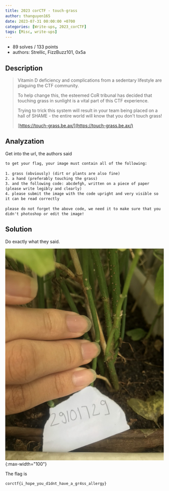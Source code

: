 ```yaml
---
title: 2023 corCTF - touch-grass
author: thanguyen165
date: 2023-07-31 00:00:00 +0700
categories: [Write-ups, 2023_corCTF]
tags: [Misc, write-ups]
---
```


* 89 solves / 133 points
* authors: Strellic, FizzBuzz101, 0x5a

## Description

> Vitamin D deficiency and complications from a sedentary lifestyle are plaguing the CTF community.
>
> To help change this, the esteemed CoR tribunal has decided that touching grass in sunlight is a vital part of this CTF experience.
>
> Trying to trick this system will result in your team being placed on a hall of SHAME - the entire world will know that you don't touch grass!
>
> [https://touch-grass.be.ax/](https://touch-grass.be.ax/)

## Analyzation

Get into the url, the authors said
```
to get your flag, your image must contain all of the following:

1. grass (obviously) (dirt or plants are also fine)
2. a hand (preferably touching the grass)
3. and the following code: abcdefgh, written on a piece of paper (please write legibly and clearly)
4. please submit the image with the code upright and very visible so it can be read correctly

please do not forget the above code, we need it to make sure that you didn't photoshop or edit the image!
```

## Solution

Do exactly what they said.

![touch-grass](/assets/img/posts_images/CTF-writeups/2023/2023_corCTF/touchgrass.jpg){:max-width="100"}

The flag is
```
corctf{i_hope_you_d1dnt_have_a_gr4ss_allergy}
```